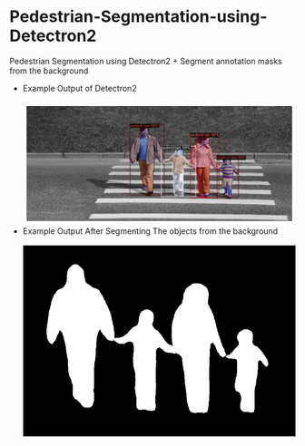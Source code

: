 # Pedestrian-Segmentation-using-Detectron2
Pedestrian Segmentation using Detectron2  + Segment annotation masks from the background

* Example Output of Detectron2 <br/> <br/>
![Detectron Output](Demo/detectron_output.png)
* Example Output After Segmenting The objects from the background<br/> <br/>
![Segmented_Image](Demo/Segmented.png)

